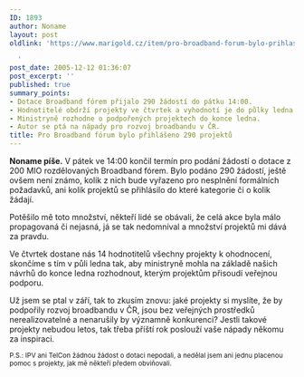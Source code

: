 ```yaml
---
ID: 1893
author: Noname
layout: post
oldlink: 'https://www.marigold.cz/item/pro-broadband-forum-bylo-prihlaseno-290-projektu

  '
post_date: 2005-12-12 01:36:07
post_excerpt: ''
published: true
summary_points:
- Dotace Broadband fórem přijalo 290 žádostí do pátku 14:00.
- Hodnotitelé obdrží projekty ve čtvrtek a vyhodnotí je do půlky ledna.
- Ministryně rozhodne o podpořených projektech do konce ledna.
- Autor se ptá na nápady pro rozvoj broadbandu v ČR.
title: Pro Broadband fórum bylo přihlášeno 290 projektů
---
```


<p><strong>Noname píše.</strong> V pátek ve 14:00 končil termín pro podání žádostí o dotace z 200 MIO rozdělovaných Broadband fórem. Bylo podáno 290 žádostí, ještě ovšem není známo, kolik z nich bude vyřazeno pro nesplnění formálních požadavků, ani kolik projektů se přihlásilo do které kategorie či o kolik žádají.</p>

<p>Potěšilo mě toto množství, někteří lidé se obávali, že celá akce byla málo propagovaná či nejasná, já se tak nedomníval a množství projektů mi dává za pravdu.</p>

<p>Ve čtvrtek dostane nás 14 hodnotitelů všechny projekty k ohodnocení, skončíme s tím v půli ledna tak, aby ministryně mohla na základě našich návrhů do konce ledna rozhodnout, kterým projektům přisoudí veřejnou podporu.</p>

<p>Už jsem se ptal v září, tak to zkusím znovu: jaké projekty si myslíte, že by podpořily rozvoj broadbandu v ČR, jsou bez veřejných prostředků nerealizovatelné a nenarušily by významně konkurenci? Jestli takové projekty nebudou letos, tak třeba příští rok poslouží vaše nápady někomu za inspiraci.</p>

<p style="font-size:smaller">P.S.: IPV ani TelCon žádnou žádost o dotaci nepodali, a nedělal jsem ani jednu placenou pomoc s projekty, jak mě někteří předem obviňovali.</p>